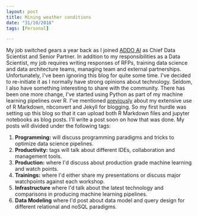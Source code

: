 ```yaml
---
layout: post
title: Mining weather conditions
date: "31/10/2018"
tags: [Personal]

---
```


My job switched gears a year back as I joined [ADDO AI](http://addo.ai) as Chief Data Scientist and Senior Partner.  In addition to my responsibilities as a Data Scientist, my job requires writing responses of RFPs, training data science and data architecture teams, managing team and external partnerships. Unfortunately, I've been ignoring this blog for quite some time. 
I've decided to re-initiate it as I normally have strong opinions about technology. Seldom, I also have something interesting to share with the community. There has been one more change, I've started using Python as part of my machine learning pipelines over R. I've mentioned [previously](https://ahsanijaz.github.io/2015-01-04-first-post/) about my extensive use of R Markdown, nbconvert and Jekyll for blogging. So my first hurdle was setting up this blog so that it can upload both R Markdown files and jupyter notebooks as blog posts. I'll write a post soon on how that was done. 
My posts will divided under the following tags:

1) **Programming:** will discuss programming paradigms and tricks to optimize data science pipelines. 
2) **Productivity:** tags will talk about different IDEs, collaboration and management tools.
3) **Production:** where I'd discuss about production grade machine learning and watch points. 
4) **Trainings:** where I'd either share my presentations or discuss major watchpoints against each workshop. 
5) **Infrastructure** where I'd talk about the latest technology and comparisons in producing machine learning pipelines. 
6) **Data Modeling** where I'd post about data model and query design for different relational and noSQL paradigms.



